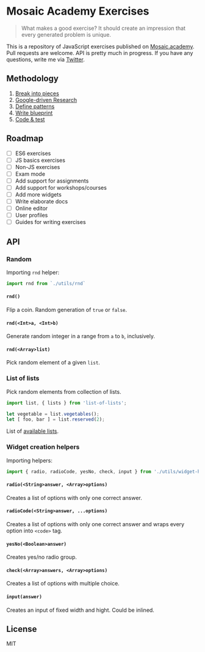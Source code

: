 # Mosaic Academy Exercises

> What makes a good exercise? It should create an impression that every generated problem is unique.

This is a repository of JavaScript exercises published on [Mosaic.academy](http://mosaic.academy). Pull requests are welcome. API is pretty much in progress. If you have any questions, write me via [Twitter](https://twitter.com/surganov).

## Methodology
1. [Break into pieces](https://github.com/mosaic-academy/exercises/tree/master/es6)
2. [Google-driven Research](https://github.com/mosaic-academy/exercises/blob/master/es6/README.md)
3. [Define patterns](https://github.com/mosaic-academy/exercises/blob/master/es6/arrow-functions.md)
4. [Write blueprint](https://github.com/mosaic-academy/exercises/blob/master/es6/template-strings.md)
5. [Code & test](https://github.com/mosaic-academy/exercises/blob/master/object-literal-es6.js)

## Roadmap
- [ ] ES6 exercises
- [ ] JS basics exercises
- [ ] Non-JS exercises
- [ ] Exam mode
- [ ] Add support for assignments
- [ ] Add support for workshops/courses
- [ ] Add more widgets
- [ ] Write elaborate docs
- [ ] Online editor
- [ ] User profiles
- [ ] Guides for writing exercises

## API

### Random
Importing `rnd` helper:
```js
import rnd from `./utils/rnd`
```

#### `rnd()`
Flip a coin. Random generation of `true` or `false`.

#### `rnd(<Int>a, <Int>b)`
Generate random integer in a range from `a` to `b`, inclusively.

#### `rnd(<Array>list)`
Pick random element of a given `list`.


### List of lists
Pick random elements from collection of lists.
```js
import list, { lists } from 'list-of-lists';

let vegetable = list.vegetables();
let [ foo, bar ] = list.reserved(2);
```

List of [available lists](https://github.com/mosaic-academy/list).


### Widget creation helpers
Importing helpers:
```js
import { radio, radioCode, yesNo, check, input } from './utils/widget-helpers'
```

#### `radio(<String>answer, <Array>options)`
Creates a list of options with only one correct answer.

#### `radioCode(<String>answer, ...options)`
Creates a list of options with only one correct answer and wraps every option into `<code>` tag.

#### `yesNo(<Boolean>answer)`
Creates yes/no radio group.

#### `check(<Array>answers, <Array>options)`
Creates a list of options with multiple choice.

#### `input(answer)`
Creates an input of fixed width and hight. Could be inlined.

## License
MIT
